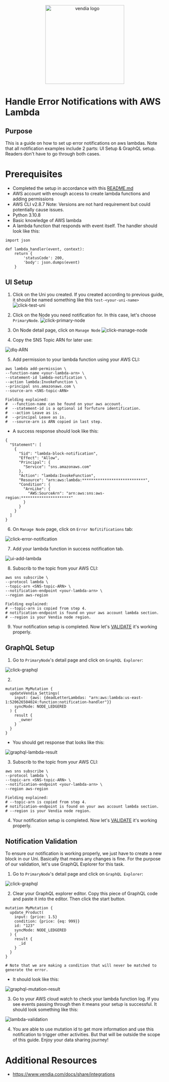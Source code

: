 <p align="center">
  <a href="https://vendia.net/">
    <img src="https://www.vendia.com/images/logo/logo.svg" alt="vendia logo" width="250px">
  </a>
</p>

# Handle Error Notifications with AWS Lambda

## Purpose
This is a guide on how to set up error notifications on aws lambdas. Note that all notification examples include 2 parts: UI Setup & GraphQL setup. Readers don't have to go through both cases.

# Prerequisites
* Completed the setup in accordance with this [README.md](../../README.md)
* AWS account with enough access to create lambda functions and adding permissions
* AWS CLI v2.8.7 Note: Versions are not hard requirement but could potentially cause issues.
* Python 3.10.8
* Basic knowledge of AWS lambda
* A lambda function that responds with event itself. The handler should look like this:
  
```
import json

def lambda_handler(event, context):
    return {
        'statusCode': 200,
        'body': json.dumps(event)
    }
```

## UI Setup
1. Click on the Uni you created. If you created according to previous guide, it should be named something like this `test-<your-uni-name>`
![click-test-uni](../../img/re-usable/click-test-uni.png)

2. Click on the Node you need notification for. In this case, let's choose `PrimaryNode`.
![click-primary-node](../../img/re-usable/click-primary-node.png)

3. On Node detail page, click on `Manage Node`
![click-manage-node](../../img/re-usable/click-manage-node.png)

4. Copy the SNS Topic ARN for later use:

![dlq-ARN](../../img/re-usable/dlq-arn.png)

5. Add permission to your lambda function using your AWS CLI:
```
aws lambda add-permission \
--function-name <your-lambda-arn> \
--statement-id lambda-notification \
--action lambda:InvokeFunction \
--principal sns.amazonaws.com \
--source-arn <SNS-topic-ARN>

Fielding explained:
#  --function-name can be found on your aws account.
#  --statement-id is a optional id forfuture identification.
#  --action Leave as is.
#  --principal Leave as is.
#  --source-arn is ARN copied in last step.
```

* A success response should look like this:
```
{
  "Statement": [
    {
      "Sid": "lambda-block-notification",
      "Effect": "Allow",
      "Principal": {
        "Service": "sns.amazonaws.com"
      },
      "Action": "lambda:InvokeFunction",
      "Resource": "arn:aws:lambda:****************************",
      "Condition": {
        "ArnLike": {
          "AWS:SourceArn": "arn:aws:sns:aws-region:**********************"
        }
      }
    }
  ]
}
```

6. On `Manage Node` page, click on `Error Nofitifications` tab:

![click-error-notification](../../img/error/click-error-notification.png)

7. Add your lambda function in success notification tab.

![ui-add-lambda](../../img/error/lambda/ui-add-lambda.png)

8. Subscrib to the topic from your AWS CLI:

```
aws sns subscribe \
--protocol lambda \
--topic-arn <SNS-topic-ARN> \
--notification-endpoint <your-lambda-arn> \
--region aws-region 

Fielding explained:
# --topic-arn is copied from step 4.
# notification-endpoint is found on your aws account lambda section.
# --region is your Vendia node region.
```

9. Your notification setup is completed. Now let's [VALIDATE](#notification-validation) it's working properly.

## GraphQL Setup

1. Go to `PrimaryNode`'s detail page and click on `GraphQL Explorer`: 

![click-graphql](../../img/re-usable/click-grahql-explorer.png)

2. 

```
mutation MyMutation {
  updateVendia_Settings(
    input: {aws: {deadLetterLambdas: "arn:aws:lambda:us-east-1:520626504024:function:notification-handler"}}
    syncMode: NODE_LEDGERED
  ) {
    result {
      _owner
    }
  }
}
```

* You should get response that looks like this:

![graphql-lambda-result](../../img/error/lambda/graphql-lambda-result.png)

3. Subscrib to the topic from your AWS CLI:

```
aws sns subscribe \
--protocol lambda \
--topic-arn <SNS-topic-ARN> \
--notification-endpoint <your-lambda-arn> \
--region aws-region

Fielding explained:
# --topic-arn is copied from step 4.
# notification-endpoint is found on your aws account lambda section.
# --region is your Vendia node region.
```

4. Your notification setup is completed. Now let's [VALIDATE](#notification-validation) it's working properly.

## Notification Validation
To ensure our notification is working properly, we just have to create a new block in our Uni. Basically that means any changes is fine. For the purpose of our validation, let's use GraphQL Explorer for this task.

<!-- step 1 and 2 are reusable for all examples -->

1. Go to `PrimaryNode`'s detail page and click on `GraphQL Explorer`: 

![click-graphql](../../img/re-usable/click-grahql-explorer.png)

<!-- Two step 2s are provided for success and error cases respectively -->

2. Clear your GraphQL explorer editor. Copy this piece of GraphQL code and paste it into the editor. Then click the start button.
```
mutation MyMutation {
  update_Product(
    input: {price: 1.5}
    condition: {price: {eq: 999}}
    id: "123"
    syncMode: NODE_LEDGERED
  ) {
    result {
      _id
    }
  }
}

# Note that we are making a condition that will never be matched to generate the error.
```
* It should look like this:

![graphql-mutation-result](../../img/re-usable/create-new-error.png)

3. Go to your AWS cloud watch to check your lambda function log. If you see events passing through then it means your setup is successful. It should look something like this:

![lambda-validation](../../img/error/lambda/notification-validation.png)


4. You are able to use mutation id to get more information and use this notification to trigger other activities. But that will be outside the scope of this guide. Enjoy your data sharing journey!

# Additional Resources

* https://www.vendia.com/docs/share/integrations